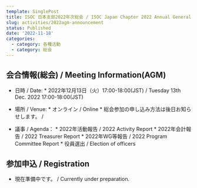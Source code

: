 ```yaml
---
template: SinglePost
title: ISOC 日本支部2022年次総会 / ISOC Japan Chapter 2022 Annual General Meeting
slug: activities/2022agm-announcement
status: Published
date: '2022-11-18'
categories:
  - category: 各種活動
  - category: 総会
---
```


## 会合情報(総会) / Meeting Information(AGM)
*  日時 / Date: 
       * 2022年12月13日（火）17:00-18:00(JST) / Tuesday 13th Dec. 2022 17:00-18:00(JST)
*  場所 / Venue: 
       *  オンライン / Online
       *  総会参加の申し込み方法は後日お知らせします。 / 

*  議事 / Agenda： 
       *  2022年活動報告 / 2022 Activity Report
       *  2022年会計報告 / 2022 Treasurer Report
       *  2022年WG等報告 / 2022 Program Committee Report
       *  役員選出 / Election of officers

## 参加申込 / Registration
*  現在準備中です。 / Currently under preparation.
